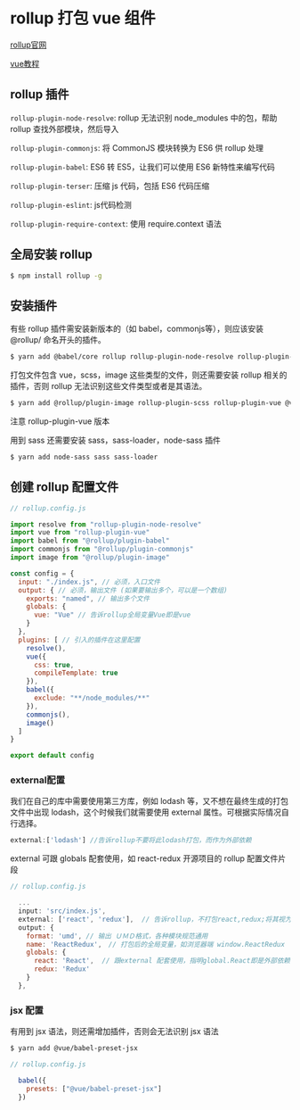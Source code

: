 # rollup 打包 vue 组件

[rollup官网](https://www.rollupjs.com/guide/introduction/)

[vue教程](https://cn.vuejs.org/v2/cookbook/packaging-sfc-for-npm.html)

## rollup 插件

`rollup-plugin-node-resolve`:  rollup 无法识别 node_modules 中的包，帮助 rollup 查找外部模块，然后导入

`rollup-plugin-commonjs`: 将 CommonJS 模块转换为 ES6 供 rollup 处理

`rollup-plugin-babel`: ES6 转 ES5，让我们可以使用 ES6 新特性来编写代码

`rollup-plugin-terser`: 压缩 js 代码，包括 ES6 代码压缩

`rollup-plugin-eslint`: js代码检测

`rollup-plugin-require-context`: 使用 require.context 语法

## 全局安装 rollup

```bash
$ npm install rollup -g
```

## 安装插件

有些 rollup 插件需安装新版本的（如 babel，commonjs等），则应该安装 @rollup/ 命名开头的插件。

```bash
$ yarn add @babel/core rollup rollup-plugin-node-resolve rollup-plugin-terser @rollup/plugin-babel @rollup/plugin-commonjs
```

打包文件包含 vue，scss，image 这些类型的文件，则还需要安装 rollup 相关的插件，否则 rollup 无法识别这些文件类型或者是其语法。

```bash
$ yarn add @rollup/plugin-image rollup-plugin-scss rollup-plugin-vue @vue/compiler-sfc
```

注意 rollup-plugin-vue 版本

用到 sass 还需要安装 sass，sass-loader，node-sass 插件

```bash
$ yarn add node-sass sass sass-loader
```

## 创建 rollup 配置文件

```js
// rollup.config.js

import resolve from "rollup-plugin-node-resolve"
import vue from "rollup-plugin-vue"
import babel from "@rollup/plugin-babel"
import commonjs from "@rollup/plugin-commonjs"
import image from "@rollup/plugin-image"

const config = {
  input: "./index.js", // 必须，入口文件
  output: { // 必须，输出文件 (如果要输出多个，可以是一个数组)
    exports: "named", // 输出多个文件
    globals: {
      vue: "Vue" // 告诉rollup全局变量Vue即是vue
    }
  },
  plugins: [ // 引入的插件在这里配置
    resolve(),
    vue({
      css: true,
      compileTemplate: true
    }),
    babel({
      exclude: "**/node_modules/**"
    }),
    commonjs(),
    image()
  ]
}

export default config
```

### external配置

我们在自己的库中需要使用第三方库，例如 lodash 等，又不想在最终生成的打包文件中出现 lodash，这个时候我们就需要使用 external 属性。可根据实际情况自行选择。

```js
external:['lodash'] //告诉rollup不要将此lodash打包，而作为外部依赖
```

external 可跟 globals 配套使用，如 react-redux 开源项目的 rollup 配置文件片段

```js
// rollup.config.js

  ...
  input: 'src/index.js',
  external: ['react', 'redux'],  // 告诉rollup，不打包react,redux;将其视为外部依赖
  output: { 
    format: 'umd', // 输出 ＵＭＤ格式，各种模块规范通用
    name: 'ReactRedux',　// 打包后的全局变量，如浏览器端 window.ReactRedux　
    globals: {
      react: 'React',  // 跟external 配套使用，指明global.React即是外部依赖react
      redux: 'Redux'
    }
  },
```

### jsx 配置

有用到 jsx 语法，则还需增加插件，否则会无法识别 jsx 语法

```bash
$ yarn add @vue/babel-preset-jsx
```

```js
// rollup.config.js

  babel({
    presets: ["@vue/babel-preset-jsx"]
  })
```


